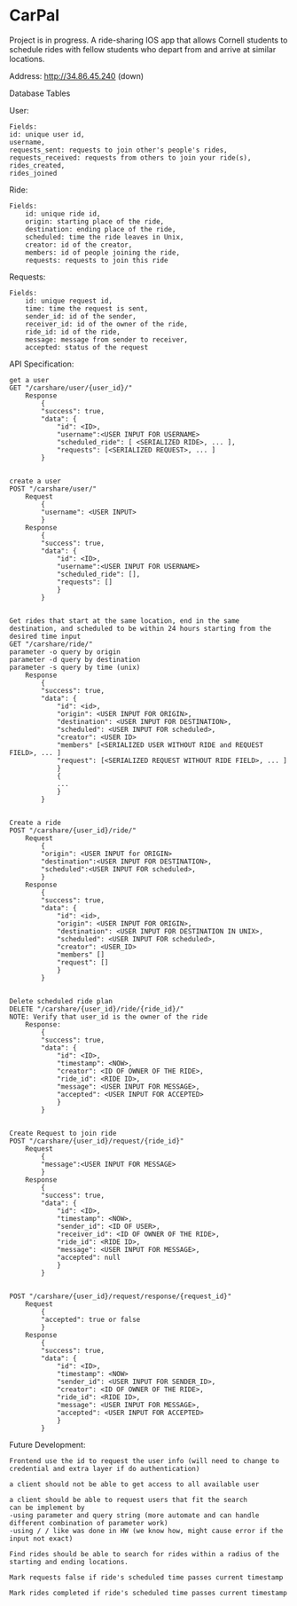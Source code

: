 <h1> CarPal </h1>
Project is in progress.
A ride-sharing IOS app that allows Cornell students to schedule rides with fellow students who depart from and arrive at similar locations.


Address:
    http://34.86.45.240 (down)

Database Tables

User:

    Fields:
    id: unique user id,
    username,
    requests_sent: requests to join other's people's rides, 
    requests_received: requests from others to join your ride(s),
    rides_created,
    rides_joined

Ride:

    Fields:
        id: unique ride id,
        origin: starting place of the ride,
        destination: ending place of the ride,
        scheduled: time the ride leaves in Unix,
        creator: id of the creator,
        members: id of people joining the ride,
        requests: requests to join this ride

Requests:

    Fields:
        id: unique request id,
        time: time the request is sent,
        sender_id: id of the sender,
        receiver_id: id of the owner of the ride,
        ride_id: id of the ride,
        message: message from sender to receiver,
        accepted: status of the request


API Specification:

    get a user
    GET "/carshare/user/{user_id}/"
        Response
            {
            "success": true,
            "data": {            
                "id": <ID>,
                "username":<USER INPUT FOR USERNAME>
                "scheduled_ride": [ <SERIALIZED RIDE>, ... ],
                "requests": [<SERIALIZED REQUEST>, ... ]
            }


    create a user
    POST "/carshare/user/"
        Request
            {
            "username": <USER INPUT>
            }
        Response
            {
            "success": true,
            "data": {            
                "id": <ID>,
                "username":<USER INPUT FOR USERNAME>
                "scheduled_ride": [],
                "requests": []
                }
            }


    Get rides that start at the same location, end in the same destination, and scheduled to be within 24 hours starting from the desired time input
    GET "/carshare/ride/"
    parameter -o query by origin
    parameter -d query by destination
    parameter -s query by time (unix)
        Response
            {
            "success": true,
            "data": {
                "id": <id>,
                "origin": <USER INPUT FOR ORIGIN>,
                "destination": <USER INPUT FOR DESTINATION>,
                "scheduled": <USER INPUT FOR scheduled>,
                "creator": <USER ID>
                "members" [<SERIALIZED USER WITHOUT RIDE and REQUEST FIELD>, ... ]
                "request": [<SERIALIZED REQUEST WITHOUT RIDE FIELD>, ... ]    
                }
                {
                ...
                }
            }


    Create a ride
    POST "/carshare/{user_id}/ride/"
        Request
            {
            "origin": <USER INPUT for ORIGIN>
            "destination":<USER INPUT FOR DESTINATION>,
            "scheduled":<USER INPUT FOR scheduled>,
            }
        Response
            {
            "success": true,
            "data": {
                "id": <id>,
                "origin": <USER INPUT FOR ORIGIN>,
                "destination": <USER INPUT FOR DESTINATION IN UNIX>,
                "scheduled": <USER INPUT FOR scheduled>,
                "creator": <USER_ID>
                "members" []
                "request": []    
                }
            }


    Delete scheduled ride plan
    DELETE "/carshare/{user_id}/ride/{ride_id}/"
    NOTE: Verify that user_id is the owner of the ride
        Response:
            {
            "success": true,
            "data": {
                "id": <ID>,
                "timestamp": <NOW>,
                "creator": <ID OF OWNER OF THE RIDE>,
                "ride_id": <RIDE ID>,
                "message": <USER INPUT FOR MESSAGE>,
                "accepted": <USER INPUT FOR ACCEPTED>
                }    
            }


    Create Request to join ride
    POST "/carshare/{user_id}/request/{ride_id}"
        Request
            {
            "message":<USER INPUT FOR MESSAGE>
            }
        Response
            {
            "success": true,
            "data": {
                "id": <ID>,
                "timestamp": <NOW>,
                "sender_id": <ID OF USER>,
                "receiver_id": <ID OF OWNER OF THE RIDE>,
                "ride_id": <RIDE ID>,
                "message": <USER INPUT FOR MESSAGE>,
                "accepted": null
                }    
            }


    POST "/carshare/{user_id}/request/response/{request_id}"
        Request
            {
            "accepted": true or false
            }
        Response
            {
            "success": true,
            "data": {
                "id": <ID>,
                "timestamp": <NOW>
                "sender_id": <USER INPUT FOR SENDER_ID>,
                "creator": <ID OF OWNER OF THE RIDE>,
                "ride_id": <RIDE ID>,
                "message": <USER INPUT FOR MESSAGE>,
                "accepted": <USER INPUT FOR ACCEPTED>
                }    
            }


Future Development:

    Frontend use the id to request the user info (will need to change to credential and extra layer if do authentication)

    a client should not be able to get access to all available user

    a client should be able to request users that fit the search
    can be implement by
    -using parameter and query string (more automate and can handle different combination of parameter work)
    -using / / like was done in HW (we know how, might cause error if the input not exact)

    Find rides should be able to search for rides within a radius of the starting and ending locations.

    Mark requests false if ride's scheduled time passes current timestamp

    Mark rides completed if ride's scheduled time passes current timestamp
